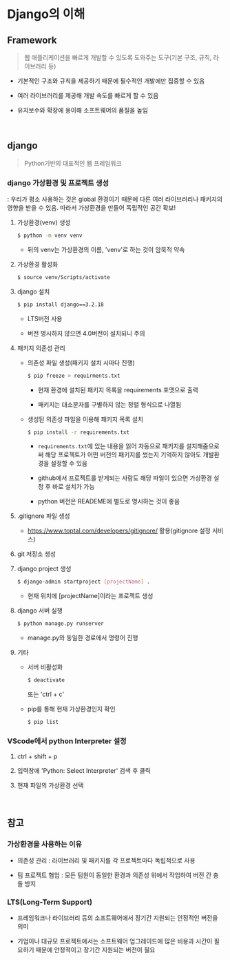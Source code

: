 # Django의 이해

## Framework

> 웹 애플리케이션을 빠르게 개발할 수 있도록 도와주는 도구(기본 구조, 규칙, 라이브러리 등)

- 기본적인 구조와 규칙을 제공하기 때문에 필수적인 개발에만 집중할 수 있음

- 여러 라이브러리를 제공해 개발 속도를 빠르게 할 수 있음

- 유지보수와 확장에 용이해 소프트웨어의 품질을 높임

<br>

## django

> Python기반의 대표적인 웹 프레임워크

### django 가상환경 및 프로젝트 생성

: 우리가 평소 사용하는 것은 global 환경이기 때문에 다른 여러 라이브러리나 패키지의 영향을 받을 수 있음. 따라서 가상환경을 만들어 독립적인 공간 확보!

1. 가상환경(venv) 생성
    ```bash
    $ python -m venv venv
    ```
    - 뒤의 venv는 가상환경의 이름, 'venv'로 하는 것이 암묵적 약속


2. 가상환경 활성화
    ```bash
    $ source venv/Scripts/activate
    ```


3. django 설치
    ```bash
    $ pip install django==3.2.18
    ```
    - LTS버전 사용

    - 버전 명시하지 않으면 4.0버전이 설치되니 주의


4. 패키지 의존성 관리
    - 의존성 파일 생성(패키지 설치 시마다 진행)
      ```bash
      $ pip freeze > requirments.txt
      ```
      - 현재 환경에 설치된 패키지 목록을 requirements 포맷으로 출력

      - 패키지는 대소문자를 구별하지 않는 정렬 형식으로 나열됨

    - 생성된 의존성 파일을 이용해 패키지 목록 설치
      ```bash
      $ pip install -r requirements.txt
      ```
      - `requirements.txt`에 있는 내용을 읽어 자동으로 패키지를 설지해줌으로써 해당 프로젝트가 어떤 버전의 패키지를 썼는지 기억하지 않아도 개발환경을 설정할 수 있음
      
      - github에서 프로젝트를 받게되는 사람도 해당 파일이 있으면 가상환경 설정 후 바로 설치가 가능

      - python 버전은 READEME에 별도로 명시하는 것이 좋음

5. .gitignore 파일 생성
    - https://www.toptal.com/developers/gitignore/ 활용(gitignore 설정 서비스)


6. git 저장소 생성


7. django project 생성
    ```bash
    $ django-admin startproject [projectName] .
    ```
    - 현재 위치에 [projectName]이라는 프로젝트 생성


8. django 서버 실행
    ```bash
    $ python manage.py runserver
    ```
    - manage.py와 동일한 경로에서 명령어 진행

9. 기타
    - 서버 비활성화
      ```bash
      $ deactivate
      ```
      또는 'ctrl + c'
    
    - pip를 통해 현재 가상환경인지 확인
      ```bash
      $ pip list
      ```

### VScode에서 python Interpreter 설정

1. ctrl + shift + p

2. 입력창에 'Python: Select Interpreter' 검색 후 클릭

3. 현재 파일의 가상환경 선택

<br>

## 참고

### 가상환경을 사용하는 이유
- 의존성 관리 : 라이브러리 및 패키지를 각 프로젝트마다 독립적으로 사용

- 팀 프로젝트 협업 : 모든 팀원이 동일한 환경과 의존성 위에서 작업하여 버전 간 충돌 방지


### LTS(Long-Term Support)
- 프레임워크나 라이브러리 등의 소프트웨어에서 장기간 지원되는 안정적인 버전을 의미

- 기업이나 대규모 프로젝트에서는 소프트웨어 업그레이드에 많은 비용과 시간이 필요하기 때문에 안정적이고 장기간 지원되는 버전이 필요
